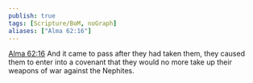 ```yaml
---
publish: true
tags: [Scripture/BoM, noGraph]
aliases: ["Alma 62:16"]
---
```

[Alma 62:16](https://churchofjesuschrist.org/study/scriptures/bofm/alma/62?lang=eng&id=p16#p16) And it came to pass after they had taken them, they caused them to enter into a covenant that they would no more take up their weapons of war against the Nephites.

